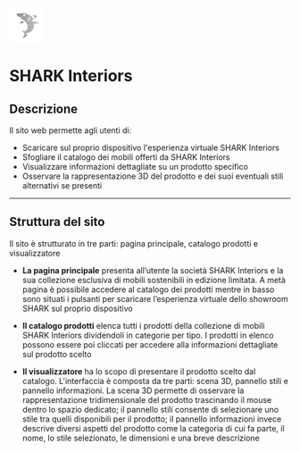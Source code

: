 ![Immagine](res/icon.png)

# SHARK Interiors

## Descrizione

Il sito web permette agli utenti di:

- Scaricare sul proprio dispositivo l'esperienza virtuale SHARK Interiors
- Sfogliare il catalogo dei mobili offerti da SHARK Interiors
- Visualizzare informazioni dettagliate su un prodotto specifico
- Osservare la rappresentazione 3D del prodotto e dei suoi eventuali stili alternativi se presenti

---

## Struttura del sito

Il sito è strutturato in tre parti: pagina principale, catalogo prodotti e visualizzatore

- **La pagina principale** presenta all’utente la società SHARK Interiors e la sua collezione esclusiva di mobili sostenibili in edizione limitata. A metà pagina è possibile accedere al catalogo dei prodotti mentre in basso  sono situati i pulsanti per scaricare l’esperienza virtuale dello showroom SHARK sul proprio dispositivo

- **Il catalogo prodotti** elenca tutti i prodotti della collezione di mobili SHARK Interiors dividendoli in categorie per tipo. I prodotti in elenco possono essere poi cliccati per accedere alla informazioni dettagliate sul prodotto scelto

- **Il visualizzatore** ha lo scopo di presentare il prodotto scelto dal catalogo. L'interfaccia è composta da tre parti: scena 3D, pannello stili e pannello informazioni. La scena 3D permette di osservare la rappresentazione tridimensionale del prodotto trascinando il mouse dentro lo spazio dedicato; il pannello stili consente di selezionare uno stile tra quelli disponibili per il prodotto; il pannello informazioni invece descrive diversi aspetti del prodotto come la categoria di cui fa parte, il nome, lo stile selezionato, le dimensioni e una breve descrizione